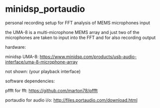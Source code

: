 # minidsp_portaudio
personal recording setup for FFT analysis of MEMS microphones input

the UMA-8 is a multi-microphone MEMS array and just two of the microphones are taken to input into the FFT and for also recording output

hardware:

minidsp UMA-8:
https://www.minidsp.com/products/usb-audio-interface/uma-8-microphone-array

not shown:
(your playback interface)


software dependencies:

pffft for fft:
https://github.com/marton78/pffft

portaudio for audio i/o:
http://files.portaudio.com/download.html
